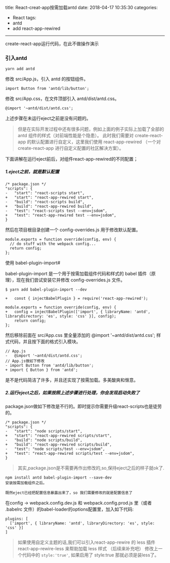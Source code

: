 title: React-creat-app按需加载antd
date: 2018-04-17 10:35:30
categories:
- React
tags:
- antd
- add react-app-rewired
---

create-react-app运行代码，在此不做操作演示

### 引入antd

    yarn add antd
修改 src/App.js，引入 antd 的按钮组件。

    import Button from 'antd/lib/button';
修改 src/App.css，在文件顶部引入 antd/dist/antd.css。

    @import '~antd/dist/antd.css';

上述步骤在未运行eject之前是没有问题的。

>但是在实际开发过程中还有很多问题，例如上面的例子实际上加载了全部的 antd 组件的样式（对前端性能是个隐患）。
此时我们需要对 create-react-app 的默认配置进行自定义，这里我们使用 react-app-rewired （一个对 create-react-app 进行自定义配置的社区解决方案）。

下面讲解在运行eject前后，对组件react-app-rewired的不同配置；

##### 1.eject之前，就是默认配置

    /* package.json */
    "scripts": {
    -   "start": "react-scripts start",
    +   "start": "react-app-rewired start",
    -   "build": "react-scripts build",
    +   "build": "react-app-rewired build",
    -   "test": "react-scripts test --env=jsdom",
    +   "test": "react-app-rewired test --env=jsdom",
    }

然后在项目根目录创建一个 config-overrides.js 用于修改默认配置。

    module.exports = function override(config, env) {
      // do stuff with the webpack config...
      return config;
    };
使用 babel-plugin-import#

babel-plugin-import 是一个用于按需加载组件代码和样式的 babel 插件（原理），现在我们尝试安装它并修改 config-overrides.js 文件。

    $ yarn add babel-plugin-import --dev

    +   const { injectBabelPlugin } = require('react-app-rewired');

    module.exports = function override(config, env) {
    +   config = injectBabelPlugin(['import', { libraryName: 'antd', libraryDirectory: 'es', style: 'css' }], config);
        return config;
    };

然后移除前面在 src/App.css 里全量添加的 @import '~antd/dist/antd.css'; 样式代码，并且按下面的格式引入模块。

    // App.js
    -   @import '~antd/dist/antd.css';
    // App.js做如下修改
    - import Button from 'antd/lib/button';
    + import { Button } from 'antd';

是不是代码简洁了许多，并且还实现了按需加载。多美酸爽和惬意。

##### 2.运行eject之后，如果按照上述步骤进行处理，你会发现启动失败了
package.json做如下修改是不行的。即时提示你需要升级react-scripts也是徒劳的。

    /* package.json */
    "scripts": {
    -   "start": "node scripts/start",
    +   "start": "react-app-rewired scripts/start",
    -   "build": "node scripts/build",
    +   "build": "react-app-rewired scripts/build",
    -   "test": "node scripts/test --env=jsdom",
    +   "test": "react-app-rewired scripts/test --env=jsdom",
    }

>其实,package.json是不需要再作出修改的,so,保持eject之后的样子就ok了.

    npm install antd babel-plugin-import --save-dev
    安装按需加载组件之后。

    既然eject已经把配置信息暴露出来了，so 我们需要修改的就是配置信息了

在config -> webpack.config.dev.js 和 webpack.config.prod.js 里（或者 .babelrc 文件）的babel-loader的options配置里，加入如下代码:

    plugins: [
      ['import', { libraryName: 'antd', libraryDirectory: 'es', style: 'css' }]
    ]

>如果使用自定义主题的话,我们可以引入react-app-rewire 的 less 插件 react-app-rewire-less 来帮助加载 less 样式
（后续来补充吧）
修改上一个代码中的 `style:'true'`, 如果启用了 style:true 那就必须是装less了。
